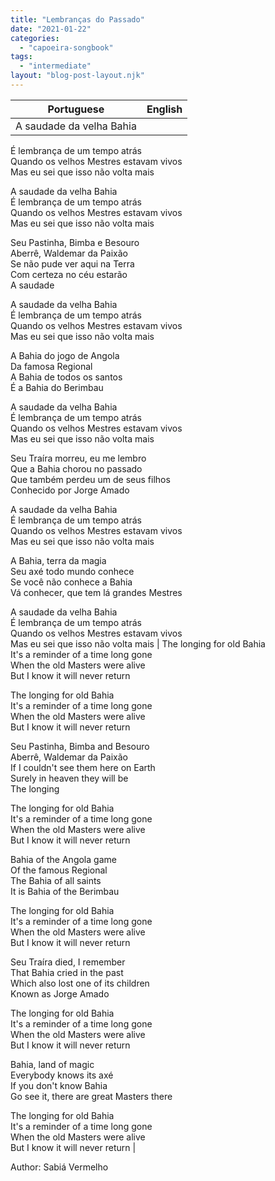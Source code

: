```yaml
---
title: "Lembranças do Passado"
date: "2021-01-22"
categories: 
  - "capoeira-songbook"
tags: 
  - "intermediate"
layout: "blog-post-layout.njk"
---
```


| Portuguese | English |
| --- | --- |
| A saudade da velha Bahia  
É lembrança de um tempo atrás  
Quando os velhos Mestres estavam vivos  
Mas eu sei que isso não volta mais  
  
A saudade da velha Bahia  
É lembrança de um tempo atrás  
Quando os velhos Mestres estavam vivos  
Mas eu sei que isso não volta mais  
  
Seu Pastinha, Bimba e Besouro  
Aberrê, Waldemar da Paixão  
Se não pude ver aqui na Terra  
Com certeza no céu estarão  
A saudade  
  
A saudade da velha Bahia  
É lembrança de um tempo atrás  
Quando os velhos Mestres estavam vivos  
Mas eu sei que isso não volta mais  
  
A Bahia do jogo de Angola  
Da famosa Regional  
A Bahia de todos os santos  
É a Bahia do Berimbau  
  
A saudade da velha Bahia  
É lembrança de um tempo atrás  
Quando os velhos Mestres estavam vivos  
Mas eu sei que isso não volta mais  
  
Seu Traíra morreu, eu me lembro  
Que a Bahia chorou no passado  
Que também perdeu um de seus filhos  
Conhecido por Jorge Amado  
  
A saudade da velha Bahia  
É lembrança de um tempo atrás  
Quando os velhos Mestres estavam vivos  
Mas eu sei que isso não volta mais  
  
A Bahia, terra da magia  
Seu axé todo mundo conhece  
Se você não conhece a Bahia  
Vá conhecer, que tem lá grandes Mestres  
  
A saudade da velha Bahia  
É lembrança de um tempo atrás  
Quando os velhos Mestres estavam vivos  
Mas eu sei que isso não volta mais | The longing for old Bahia  
It's a reminder of a time long gone  
When the old Masters were alive  
But I know it will never return  
  
The longing for old Bahia  
It's a reminder of a time long gone  
When the old Masters were alive  
But I know it will never return  
  
Seu Pastinha, Bimba and Besouro  
Aberrê, Waldemar da Paixão  
If I couldn't see them here on Earth  
Surely in heaven they will be  
The longing  
  
The longing for old Bahia  
It's a reminder of a time long gone  
When the old Masters were alive  
But I know it will never return  
  
Bahia of the Angola game  
Of the famous Regional  
The Bahia of all saints  
It is Bahia of the Berimbau  
  
The longing for old Bahia  
It's a reminder of a time long gone  
When the old Masters were alive  
But I know it will never return  
  
Seu Traíra died, I remember  
That Bahia cried in the past  
Which also lost one of its children  
Known as Jorge Amado  
  
The longing for old Bahia  
It's a reminder of a time long gone  
When the old Masters were alive  
But I know it will never return  
  
Bahia, land of magic  
Everybody knows its axé  
If you don't know Bahia  
Go see it, there are great Masters there  
  
The longing for old Bahia  
It's a reminder of a time long gone  
When the old Masters were alive  
But I know it will never return |

<figcaption>

Author: Sabiá Vermelho

</figcaption>
